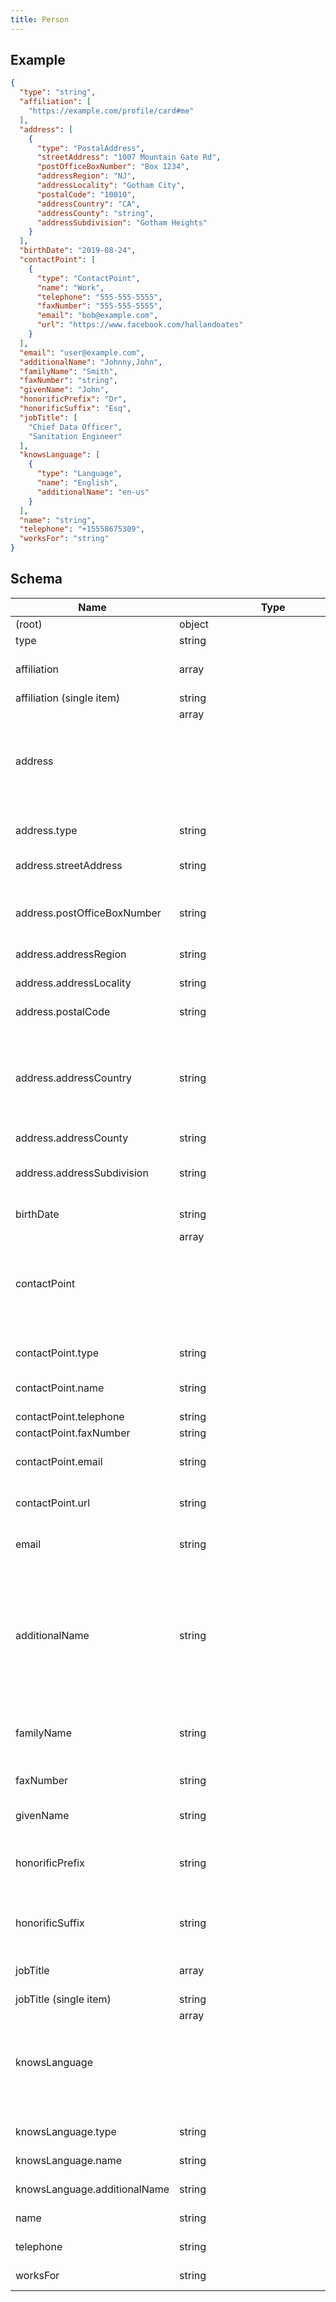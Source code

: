 ```yaml
---
title: Person
---
```

## Example



```json
{
  "type": "string",
  "affiliation": [
    "https://example.com/profile/card#me"
  ],
  "address": [
    {
      "type": "PostalAddress",
      "streetAddress": "1007 Mountain Gate Rd",
      "postOfficeBoxNumber": "Box 1234",
      "addressRegion": "NJ",
      "addressLocality": "Gotham City",
      "postalCode": "10010",
      "addressCountry": "CA",
      "addressCounty": "string",
      "addressSubdivision": "Gotham Heights"
    }
  ],
  "birthDate": "2019-08-24",
  "contactPoint": [
    {
      "type": "ContactPoint",
      "name": "Work",
      "telephone": "555-555-5555",
      "faxNumber": "555-555-5555",
      "email": "bob@example.com",
      "url": "https://www.facebook.com/hallandoates"
    }
  ],
  "email": "user@example.com",
  "additionalName": "Johnny,John",
  "familyName": "Smith",
  "faxNumber": "string",
  "givenName": "John",
  "honorificPrefix": "Dr",
  "honorificSuffix": "Esq",
  "jobTitle": [
    "Chief Data Officer",
    "Sanitation Engineer"
  ],
  "knowsLanguage": [
    {
      "type": "Language",
      "name": "English",
      "additionalName": "en-us"
    }
  ],
  "name": "string",
  "telephone": "+15558675309",
  "worksFor": "string"
}
```

## Schema

| Name | Type | Description |
|---|---|---|
| (root) | object | - |
| type | string | - |
| affiliation | array<string> | An organization that this person is affiliated with |
| affiliation (single item) | string |  format (`uri`) |
| address | array<object> | - |
| address.type | string | const (`"PostalAddress"`)  |
| address.streetAddress | string | the street address <= 75 characters |
| address.postOfficeBoxNumber | string | The post office box number for PO box addresses. |
| address.addressRegion | string | abbreviated state or province |
| address.addressLocality | string | City, Township. <= 50 characters |
| address.postalCode | string | Zip/Post Code <= 12 characters |
| address.addressCountry | string | allowed (`"CA"`, `"DE"`, `"GR"`, `"IN"`, `"IT"`, `"MX"`, `"PE"`, `"PT"`, `"ES"`, `"AE"`, `"GB"`, `"US"`) two-letter ISO 3166-1 alpha-2 country code |
| address.addressCounty | string | County |
| address.addressSubdivision | string | the subdivision or neighborhood (us real estate extension) |
| birthDate | string | date of birth. format (`date`) |
| contactPoint | array<object> | contact points for the person |
| contactPoint.type | string | const (`"ContactPoint"`)  |
| contactPoint.name | string | a label for the contactPoint, i.e. 'Work', or 'Home' |
| contactPoint.telephone | string | - |
| contactPoint.faxNumber | string | - |
| contactPoint.email | string | an email address for the item. format (`email`) |
| contactPoint.url | string | primary URL for the item. format (`uri`) |
| email | string | a valid email address format (`email`) |
| additionalName | string | any other name(s) associated with the entity, i.e. nickname, middle name, maiden name, etc. For multiple names, use a comma without space as a separator. |
| familyName | string | Last Name of a person. [Family Name](https://schema.org/familyName) <= 50 characters |
| faxNumber | string | Do people still use fax machines? |
| givenName | string | First Name of a person |
| honorificPrefix | string | An honorific prefix preceding a Person's name such as Dr/Mrs/Mr. |
| honorificSuffix | string | An honorific title following a person's name like M.D. |
| jobTitle | array<string> | job tiles associated with the item |
| jobTitle (single item) | string | - |
| knowsLanguage | array<object> | languages spoken by the person |
| knowsLanguage.type | string | const (`"Language"`)  |
| knowsLanguage.name | string | the display name of the language |
| knowsLanguage.additionalName | string | BCP 47 language code |
| name | string | Full name of the person. |
| telephone | string | Primary phone number. |
| worksFor | string | Organizations the person works for. |

